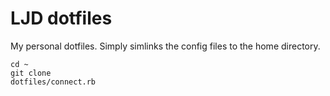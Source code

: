 LJD dotfiles
===============================================================================

My personal dotfiles.  Simply simlinks the config files to the home directory.

    cd ~
    git clone
    dotfiles/connect.rb
